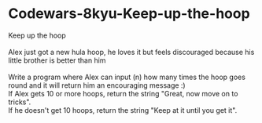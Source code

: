 # Codewars-8kyu-Keep-up-the-hoop
Keep up the hoop
<br><br>
Alex just got a new hula hoop, he loves it but feels discouraged because his little brother is better than him
<br><br>
Write a program where Alex can input (n) how many times the hoop goes round and it will return him an encouraging message :)
<br>
If Alex gets 10 or more hoops, return the string "Great, now move on to tricks".
<br>
If he doesn't get 10 hoops, return the string "Keep at it until you get it".

